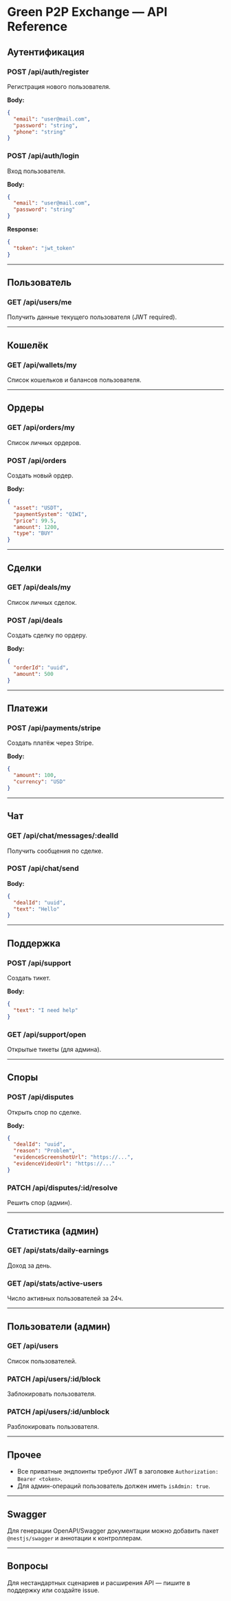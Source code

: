 # Green P2P Exchange — API Reference

## Аутентификация

### POST /api/auth/register

Регистрация нового пользователя.

**Body:**
```json
{
  "email": "user@mail.com",
  "password": "string",
  "phone": "string"
}
```

### POST /api/auth/login

Вход пользователя.

**Body:**
```json
{
  "email": "user@mail.com",
  "password": "string"
}
```

**Response:**
```json
{
  "token": "jwt_token"
}
```

---

## Пользователь

### GET /api/users/me

Получить данные текущего пользователя (JWT required).

---

## Кошелёк

### GET /api/wallets/my

Список кошельков и балансов пользователя.

---

## Ордеры

### GET /api/orders/my

Список личных ордеров.

### POST /api/orders

Создать новый ордер.

**Body:**
```json
{
  "asset": "USDT",
  "paymentSystem": "QIWI",
  "price": 99.5,
  "amount": 1200,
  "type": "BUY"
}
```

---

## Сделки

### GET /api/deals/my

Список личных сделок.

### POST /api/deals

Создать сделку по ордеру.

**Body:**
```json
{
  "orderId": "uuid",
  "amount": 500
}
```

---

## Платежи

### POST /api/payments/stripe

Создать платёж через Stripe.

**Body:**
```json
{
  "amount": 100,
  "currency": "USD"
}
```

---

## Чат

### GET /api/chat/messages/:dealId

Получить сообщения по сделке.

### POST /api/chat/send

**Body:**
```json
{
  "dealId": "uuid",
  "text": "Hello"
}
```

---

## Поддержка

### POST /api/support

Создать тикет.

**Body:**
```json
{
  "text": "I need help"
}
```

### GET /api/support/open

Открытые тикеты (для админа).

---

## Споры

### POST /api/disputes

Открыть спор по сделке.

**Body:**
```json
{
  "dealId": "uuid",
  "reason": "Problem",
  "evidenceScreenshotUrl": "https://...",
  "evidenceVideoUrl": "https://..."
}
```

### PATCH /api/disputes/:id/resolve

Решить спор (админ).

---

## Статистика (админ)

### GET /api/stats/daily-earnings

Доход за день.

### GET /api/stats/active-users

Число активных пользователей за 24ч.

---

## Пользователи (админ)

### GET /api/users

Список пользователей.

### PATCH /api/users/:id/block

Заблокировать пользователя.

### PATCH /api/users/:id/unblock

Разблокировать пользователя.

---

## Прочее

- Все приватные эндпоинты требуют JWT в заголовке `Authorization: Bearer <token>`.
- Для админ-операций пользователь должен иметь `isAdmin: true`.

---

## Swagger

Для генерации OpenAPI/Swagger документации можно добавить пакет `@nestjs/swagger` и аннотации к контроллерам.

---

## Вопросы

Для нестандартных сценариев и расширения API — пишите в поддержку или создайте issue.
